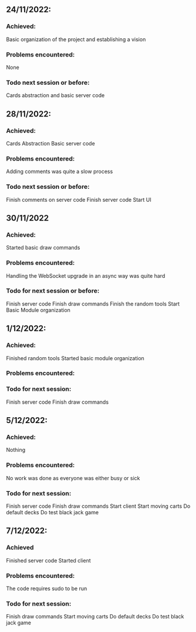 ## 24/11/2022:
### Achieved:
Basic organization of the project and establishing a vision
### Problems encountered:
None
### Todo next session or before:
Cards abstraction and basic server code
## 28/11/2022:
### Achieved:
Cards Abstraction
Basic server code
### Problems encountered:
Adding comments was quite a slow process
### Todo next session or before:
Finish comments on server code
Finish server code
Start UI
## 30/11/2022
### Achieved:
Started basic draw commands
### Problems encountered:
Handling the WebSocket upgrade in an async way was quite hard
### Todo for next session or before:
Finish server code 
Finish draw commands
Finish the random tools 
Start Basic Module organization
## 1/12/2022:
### Achieved:
Finished random tools
Started basic module organization
### Problems encountered:
### Todo for next session:
Finish server code 
Finish draw commands
## 5/12/2022:
### Achieved:
Nothing
### Problems encountered:
No work was done as everyone was either busy or sick
### Todo for next session:
Finish server code 
Finish draw commands
Start client
Start moving carts
Do default decks
Do test black jack game 
## 7/12/2022:
### Achieved
Finished server code 
Started client
### Problems encountered:
The code requires sudo to be run
### Todo for next session:
Finish draw commands
Start moving carts
Do default decks
Do test black jack game 

